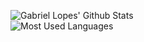 ![Gabriel Lopes' Github Stats](https://github-readme-stats.vercel.app/api?username=hiperesp&show_icons=true)\
![Most Used Languages](https://github-readme-stats.vercel.app/api/top-langs/?username=hiperesp&hide=c%2B%2B,c,objective-c)
